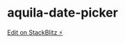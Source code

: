 # aquila-date-picker

[Edit on StackBlitz ⚡️](https://stackblitz.com/edit/aquila-issue-template-sudeya)